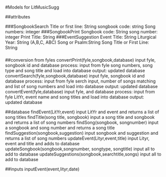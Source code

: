#Models for LitMusicSugg

##attributes

###SongbookSearch
     Title or first line: String
     songbook code: string
     Song numbers: integer
###SongbookPrint
     Songbook code: String 
     song number: integer
     Print Title: String
###EventSuggestion
     Event Title: String
     Liturgical Year: String (A,B,C, ABC)
     Song or Psalm:String
     Song Title or First Line: String
     
###

##conversion from fyles
convertPrint(fyle,songbook,database)
     input fyle, songbook id and database
     process: input from fyle song numbers, song type and song title and load into database
     output: updated database
convertSearch(fyle,songbook,database)
     input fyle, songbook id and database
     process: input from fyle serch input, number of songs matching and list of song numbers and load into database
     output: updated database
convertEvent(fyle,database)
     input fyle, and database
     process: input from fyle LitYr, event name and song titles and load into database
     output: updated database

##database
findEvent(LitYr,event)
     input LitYr and event and returns a list of song titles
findTitle(song title, songbook)
     input a song title and songbook and returns a list of song numbers
findSong(songbook, songnumber)
     input a songbook and song number and returns a song title
findSuggestion(songbook,suggestion)
     input songbook and suggestion and returns a list of song numbers
updateEvent(Lityr,event,title)
     input Lityr, event and title and adds to database
updateSongbook(songbook,songnumber, songtype, songtitle)
     input all to add to database
updateSuggestions(songbook,searchtitle,songs)
     input all to add to database

##inputs
inputEvent(event,lityr,date)